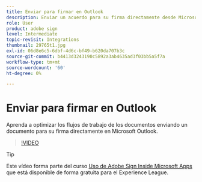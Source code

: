 ```yaml
---
title: Enviar para firmar en Outlook
description: Enviar un acuerdo para su firma directamente desde Microsoft Outlook
role: User
product: adobe sign
level: Intermediate
topic-revisit: Integrations
thumbnail: 29765t1.jpg
exl-id: 06d8e6c5-6dbf-4d6c-bf49-b620da707b3c
source-git-commit: b4413d3243190c5892a3ab4635ad3f03bb5a5f7a
workflow-type: tm+mt
source-wordcount: '60'
ht-degree: 0%

---
```


# Enviar para firmar en Outlook

Aprenda a optimizar los flujos de trabajo de los documentos enviando un documento para su firma directamente en Microsoft Outlook.

>[!VIDEO](https://video.tv.adobe.com/v/29765t1?hidetitle=true)

>[!TIP]
>
>Este vídeo forma parte del curso [Uso de Adobe Sign Inside Microsoft Apps](https://experienceleague.adobe.com/?recommended=Sign-U-1-2020.2) que está disponible de forma gratuita para el Experience League.
